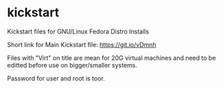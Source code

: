 # kickstart
Kickstart files for GNU/Linux Fedora Distro Installs

Short link for Main Kickstart file:
https://git.io/vDmnh

Files with "Virt" on title are mean for 20G virtual machines and need to be editted before use on bigger/smaller systems.

Password for user and root is toor.

